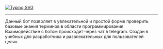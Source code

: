 [![Typing SVG](https://readme-typing-svg.herokuapp.com?font=Fira+Code&pause=1000&random=false&width=435&lines=QuizTelegramBot)](https://git.io/typing-svg)

---

Данный бот позволяет в увлекательной и простой форме проверить базовые знания терминов в области программирования. Взаимодействие с ботом происходит через чат в telegram.
Создан в учебных для разработчика и развлекательных для пользователей целях.